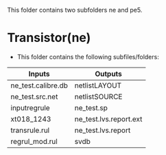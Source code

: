 This folder contains two subfolders ne and pe5.
# Transistor(ne)
* This folder contains the following subfiles/folders:

|         Inputs           |          Outputs             |
|--------------------------|------------------------------|
| ne_test.calibre.db       |   netlistLAYOUT              |
| ne_test.src.net          |   netlistSOURCE              |
| inputregrule             |   ne_test.sp                 |
| xt018_1243               |   ne_test.lvs.report.ext     |
| transrule.rul            |   ne_test.lvs.report         |
| regrul_mod.rul           |   svdb                       |
